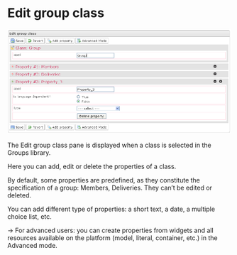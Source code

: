 <!--
author:
    - 'Jérôme Bogaerts'
created_at: '2012-04-03 15:27:33'
updated_at: '2013-03-13 13:57:37'
tags:
    - 'Manage Groups'
-->

Edit group class
================

![](../resources/groups-editclass.png)

The Edit group class pane is displayed when a class is selected in the Groups library.

Here you can add, edit or delete the properties of a class.

By default, some properties are predefined, as they constitute the specification of a group: Members, Deliveries. They can’t be edited or deleted.

You can add different type of properties: a short text, a date, a multiple choice list, etc.

-\> For advanced users: you can create properties from widgets and all resources available on the platform (model, literal, container, etc.) in the Advanced mode.



